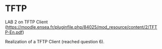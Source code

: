 # TFTP
LAB 2 on TFTP Client
(https://moodle.ensea.fr/pluginfile.php/84025/mod_resource/content/2/TFTP-En.pdf)

Realization of a TFTP Client (reached question 6).
